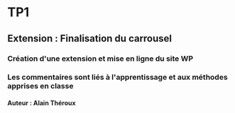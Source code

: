 # TP1
## Extension : Finalisation du carrousel
### Création d'une extension et mise en ligne du site WP

### Les commentaires sont liés à l'apprentissage et aux méthodes apprises en classe

#### Auteur : Alain Théroux
